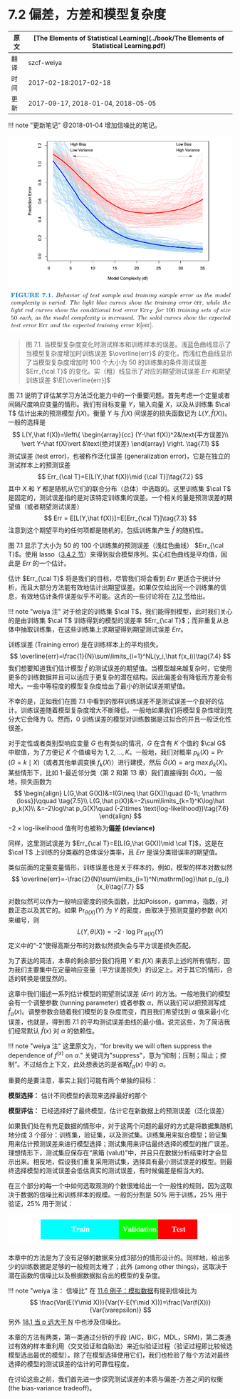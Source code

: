 # 7.2 偏差，方差和模型复杂度

| 原文   | [The Elements of Statistical Learning](../book/The Elements of Statistical Learning.pdf) |
| ---- | ---------------------------------------- |
| 翻译   | szcf-weiya                               |
| 时间   | 2017-02-18:2017-02-18                    |
| 更新 | 2017-09-17, 2018-01-04, 2018-05-05|

!!! note "更新笔记"
    @2018-01-04 增加信噪比的笔记。

![](../img/07/fig7.1.png)

> 图 7.1. 当模型复杂度变化时测试样本和训练样本的误差。浅蓝色曲线显示了当模型复杂度增加时训练误差 $\overline{err}$ 的变化，而浅红色曲线显示了当模型复杂度增加时 100 个大小为 50 的训练集的条件测试误差 $Err_{\cal T}$ 的变化。实（粗）线显示了对应的期望测试误差 $Err$ 和期望训练误差 $\E[\overline{err}]$

图 7.1 说明了评估某学习方法泛化能力中的一个重要问题。首先考虑一个定量或者间隔尺度响应变量的情形。我们有目标变量 $Y$，输入向量 $X$，以及从训练集 $\cal T$ 估计出来的预测模型 $\hat f(X)$。衡量 $Y$ 与 $\hat f(X)$ 间误差的损失函数记为 $L(Y,\hat f(X))$。一般的选择是
$$
L(Y,\hat f(X))=\left\{
\begin{array}{cc}
(Y-\hat f(X))^2&\text{平方误差}\\
\vert Y-\hat f(X)\vert &\text{绝对误差}
\end{array}
\right.
\tag{7.1}
$$
测试误差 (test error)，也被称作泛化误差 (generalization error)，它是在独立的测试样本上的预测误差
$$
Err_{\cal T}=E[L(Y,\hat f(X))\mid {\cal T}]\tag{7.2}
$$
其中 $X$ 和 $Y$ 都是随机从它们的联合分布（总体）中选取的。这里训练集 $\cal T$ 是固定的，测试误差指的是对该特定训练集的误差。一个相关的量是预测误差的期望值（或者期望测试误差）
$$
Err = E[L(Y,\hat f(X))]=E[Err_{\cal T}]\tag{7.3}
$$
注意到这个期望平均的任何项都是随机的，包括训练集产生 $\hat f$ 的随机性。

图 7.1 显示了大小为 50 的 100 个训练集的预测误差（浅红色曲线） $Err_{\cal T}$。使用 lasso（[3.4.2 节](../03-Linear-Methods-for-Regression/3.4-Shrinkage-Methods/index.html)）来得到拟合模型序列。实心红色曲线是平均值，因此是 $Err$ 的一个估计。

估计 $Err_{\cal T}$ 将是我们的目标，尽管我们将会看到 $Err$ 更适合于统计分析，而且大部分方法能有效地估计出期望误差。如果仅仅给出同一个训练集的信息，有效地估计条件误差似乎不可能。这点的一些讨论将在 [7.12 节](7.12-Conditional-or-Expected-Test-Error/index.html)给出。

!!! note "weiya 注"
    对于给定的训练集 $\cal T$，我们能得到模型，此时我们关心的是由训练集 $\cal T$ 训练得到的模型的误差率 $Err_{\cal T}$；而非重复从总体中抽取训练集，在这些训练集上求期望得到期望测试误差 $Err$。

训练误差 (Training error) 是在训练样本上的平均损失。
$$
\overline{err}=\frac{1}{N}\sum\limits_{i=1}^NL(y_i,\hat f(x_i))\tag{7.4}
$$
我们想要知道我们估计模型 $\hat f$ 的测试误差的期望值。当模型越来越复杂时，它使用更多的训练数据并且可以适应于更复杂的潜在结构。因此偏差会有降低而方差会有增大。一些中等程度的模型复杂度给出了最小的测试误差期望值。

不幸的是，正如我们在图 7.1 中看到的那样训练误差不是测试误差一个良好的估计。训练误差随着模型复杂度增大不断降低，一般地如果我们将模型复杂性增到充分大它会降为 0。然而，0 训练误差的模型对训练数据是过拟合的并且一般泛化性很差。

对于定性或者类别型响应变量 $G$ 也有类似的情况，$G$ 在含有 $K$ 个值的 $\cal G$ 中取值，为了方便记 $K$ 个值编号为 $1,2,\ldots,K$。一般地，我们对概率 $p_k(X)=\Pr(G=k\mid X)$（或者其他单调变换 $f_k(X)$）进行建模，然后 $\hat G(X)=\mathrm{arg\; \max} \hat p_k(X)$。某些情形下，比如 1-最近邻分类（第 2 和第 13 章）我们直接得到 $\hat G(X)$。一般地，损失函数为
$$
\begin{align}
L(G,\hat G(X))&=I(G\neq \hat G(X))\quad (0-1\; \mathrm {loss})\qquad \tag{7.5}\\
L(G,\hat p(X))&=-2\sum\limits_{k=1}^K\log\hat p_k(X)\\
&=-2\log\hat p_G(X)\quad (-2\times \text{log-likelihood})\tag{7.6}
\end{align}
$$
$-2\times \text{log-likelihood}$ 值有时也被称为**偏差 (deviance)**

同样，这里测试误差为 $Err_{\cal T}=E[L(G,\hat G(X))\mid \cal T]$，这是在 $\cal T$ 上训练的分类器的总体误分类率，且 $Err$ 是误分类错误率的期望值。

类似前面的定量变量情形，训练误差也是关于样本的，例如，模型的样本对数似然
$$
\overline{err}=-\frac{2}{N}\sum\limits_{i=1}^N\mathrm{log}\hat p_{g_i}(x_i)\tag{7.7}
$$


对数似然可以作为一般响应密度的损失函数，比如Poisson，gamma，指数，对数正态以及其它的。如果 $\Pr_{\theta(X)}(Y)$ 为 $Y$ 的密度，由取决于预测变量的参数 $\theta(X)$ 来编号，则
$$
L(Y,\theta(X))=-2\cdot \mathrm{log\; \Pr}_{\theta(X)}(Y)\tag{7.8}
$$
定义中的“-2”使得高斯分布的对数似然损失会与平方误差损失匹配。

为了表达的简洁，本章的剩余部分我们将用 $Y$ 和 $f(X)$ 来表示上述的所有情形，因为我们主要集中在定量响应变量（平方误差损失）的设定上。对于其它的情形，合适的转换是很显然的。

这章中我们描述一系列估计模型的期望测试误差 ($Err$) 的方法。一般地我们的模型会有一个调整参数 (tunning parameter) 或者参数 $\alpha$，所以我们可以把预测写成 $\hat f_\alpha(x)$。调整参数会随着我们模型的复杂度而变，而且我们希望找到 $\alpha$ 值来最小化误差，也就是，得到图 7.1 的平均测试误差曲线的最小值。说完这些，为了简洁我们经常默认 $\hat f(x)$ 对 $\alpha$ 的依赖性。

!!! note "weiya 注"
    这里原文为，“for brevity we will often suppress the dependence of $f^(x)$ on $\alpha$.” 关键词为"suppress"，意为“抑制；压制；阻止；控制”。不过结合上下文，此处想表达的是省略$\hat f_\alpha(x)$ 中的 $\alpha$。

重要的是要注意，事实上我们可能有两个单独的目标：

**模型选择：** 估计不同模型的表现来选择最好的那个

**模型评估：** 已经选择好了最终模型，估计它在新数据上的预测误差（泛化误差）

如果我们处在有充足数据的情形中，对于这两个问题的最好的方式是将数据集随机地分成 3 个部分：训练集，验证集，以及测试集。训练集用来拟合模型；验证集用来估计预测误差来进行模型选择；测试集用来评估最终选择的模型的推广误差。理想情形下，测试集应保存在“黑箱 (valut)”中，并且只在数据分析结束时才会显示出来。相反地，假设我们重复采用测试集，选择具有最小测试误差的模型。则最终选择模型的测试误差会低估真实的测试误差，有时候偏差是相当大的。

在三个部分的每一个中如何选取观测的个数很难给出一个一般性的规则，因为这取决于数据的信噪比和训练样本的规模。一般的分割是 50% 用于训练，25% 用于验证，25% 用于测试：

![](../img/07/pic2.png)

本章中的方法是为了没有足够的数据来分成3部分的情形设计的。同样地，给出多少的训练数据是足够的一般规则太难了；此外 (among other things)，这取决于潜在函数的信噪比以及根据数据拟合出的模型的复杂度。

!!! note "weiya 注： 信噪比"
    在 [11.6 例子：模拟数据](https://esl.hohoweiya.xyz/11%20Neural%20Networks/11.6%20Example%20of%20Simulated%20Data/index.html)有提到信噪比为
    $$
    \frac{Var(E(Y\mid X))}{Var(Y-E(Y\mid X))}=\frac{Var(f(X))}{Var(\varepsilon)}
    $$
    另外 [18.1 当 p 远大于 N](https://esl.hohoweiya.xyz/18%20High-Dimensional%20Problems/18.1%20When%20p%20is%20Much%20Bigger%20than%20N/index.html) 中也涉及信噪比。

本章的方法有两类，第一类通过分析的手段 (AIC，BIC，MDL，SRM)，第二类通过有效的样本重利用（交叉验证和自助法）来近似验证过程（验证过程即比较候选模型选出最优的模型）。除了在模型选择使用它们，我们也检验了每个方法对最终选择的模型的测试误差的估计的可靠性程度。

在讨论这些之前，我们首先进一步探究测试误差的本质与偏差-方差之间的权衡 (the bias-variance tradeoff)。
